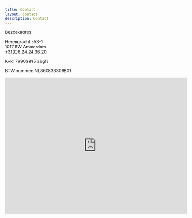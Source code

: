 ```yaml
---
title: Contact
layout: contact
description: Contact
---
```



Bezoekadres:<br>

Herengracht 553-1<br>
1017 BW Amsterdam<br>
<a href="tel:+31624243620">+31(0)6 24 24 36 20</a><br>

KvK: 76903885 zbgfs

BTW nummer: NL860833306B01


<iframe width="600" height="450" style="border:0" loading="lazy" allowfullscreen
src="https://www.google.com/maps/embed/v1/place?q=place_id:ChIJU4jsOZUJxkcRjsQFuSJWgTA&key=AIzaSyBcVMv3NMPpV5RJri3F41nwr7uAh9MwIvg"></iframe> 
